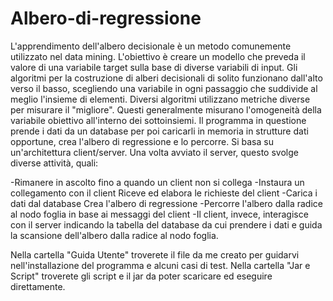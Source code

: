 # Albero-di-regressione
L'apprendimento dell'albero decisionale è un metodo comunemente utilizzato nel data mining. L'obiettivo è creare un modello che preveda il valore di una variabile target sulla base di diverse variabili di input. Gli algoritmi per la costruzione di alberi decisionali di solito funzionano dall'alto verso il basso, scegliendo una variabile in ogni passaggio che suddivide al meglio l'insieme di elementi. Diversi algoritmi utilizzano metriche diverse per misurare il "migliore". Questi generalmente misurano l'omogeneità della variabile obiettivo all'interno dei sottoinsiemi. Il programma in questione prende i dati da un database per poi caricarli in memoria in strutture dati opportune, crea l'albero di regressione e lo percorre. Si basa su un'architettura client/server. Una volta avviato il server, questo svolge diverse attività, quali:  

-Rimanere in ascolto fino a quando un client non si collega 
-Instaura un collegamento con il client Riceve ed elabora le richieste del client 
-Carica i dati dal database Crea l'albero di regressione 
-Percorre l'albero dalla radice al nodo foglia in base ai messaggi del client 
-Il client, invece, interagisce con il server indicando la tabella del database da cui prendere i dati e guida la scansione dell'albero dalla radice al nodo foglia. 

Nella cartella "Guida Utente" troverete il file da me creato per guidarvi nell'installazione del programma e alcuni casi di test. Nella cartella "Jar e Script" troverete gli script e il jar da poter scaricare ed eseguire direttamente.
